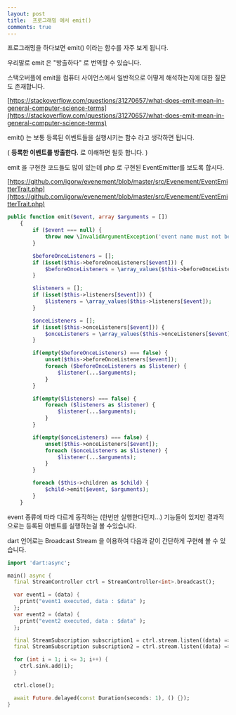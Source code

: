 ```yaml
---
layout: post
title:  프로그래밍 에서 emit()
comments: true
---
```


프로그래밍을 하다보면 emit() 이라는 함수를 자주 보게 됩니다.

우리말로 emit 은 "방출하다" 로 번역할 수 있습니다.

스택오버플에 emit을 컴퓨터 사이언스에서 일반적으로 어떻게 해석하는지에 대한 질문도 존재합니다.

[https://stackoverflow.com/questions/31270657/what-does-emit-mean-in-general-computer-science-terms](https://stackoverflow.com/questions/31270657/what-does-emit-mean-in-general-computer-science-terms)

emit() 는 보통 등록된 이벤트들을 실행시키는 함수 라고 생각하면 됩니다.

( **등록한 이벤트를 방출한다.** 로 이해하면 될듯 합니다. )

emit 을 구현한 코드들도 많이 있는데 php 로 구현된 EventEmitter를 보도록 합시다.

[https://github.com/igorw/evenement/blob/master/src/Evenement/EventEmitterTrait.php](https://github.com/igorw/evenement/blob/master/src/Evenement/EventEmitterTrait.php)

```php
public function emit($event, array $arguments = [])
    {
        if ($event === null) {
            throw new \InvalidArgumentException('event name must not be null');
        }

        $beforeOnceListeners = [];
        if (isset($this->beforeOnceListeners[$event])) {
            $beforeOnceListeners = \array_values($this->beforeOnceListeners[$event]);
        }

        $listeners = [];
        if (isset($this->listeners[$event])) {
            $listeners = \array_values($this->listeners[$event]);
        }

        $onceListeners = [];
        if (isset($this->onceListeners[$event])) {
            $onceListeners = \array_values($this->onceListeners[$event]);
        }

        if(empty($beforeOnceListeners) === false) {
            unset($this->beforeOnceListeners[$event]);
            foreach ($beforeOnceListeners as $listener) {
                $listener(...$arguments);
            }
        }

        if(empty($listeners) === false) {
            foreach ($listeners as $listener) {
                $listener(...$arguments);
            }
        }

        if(empty($onceListeners) === false) {
            unset($this->onceListeners[$event]);
            foreach ($onceListeners as $listener) {
                $listener(...$arguments);
            }
        }

        foreach ($this->children as $child) {
            $child->emit($event, $arguments);
        }
    }
```

event 종류에 따라 다르게 동작하는 (한번만 실행한다던지...) 기능들이 있지만 결과적으로는 등록된 이벤트를 실행하는걸 볼 수있습니다.

dart 언어로는 Broadcast Stream 을 이용하여 다음과 같이 간단하게 구현해 볼 수 있습니다.

```dart
import 'dart:async';

main() async {
  final StreamController ctrl = StreamController<int>.broadcast();

  var event1 = (data) {
    print("event1 executed, data : $data" );
  };
  var event2 = (data) {
    print("event2 executed, data : $data" );
  };

  final StreamSubscription subscription1 = ctrl.stream.listen((data) => event1(data));
  final StreamSubscription subscription2 = ctrl.stream.listen((data) => event2(data));

  for (int i = 1; i <= 3; i++) {
    ctrl.sink.add(i);
  }

  ctrl.close();

  await Future.delayed(const Duration(seconds: 1), () {});
}
```